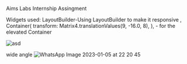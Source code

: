 

Aims Labs Internship Assingment

Widgets used: LayoutBuilder-Using LayoutBuilder to make it responsive
             ,
             Container(
                         transform: Matrix4.translationValues(9, -16.0, 8),
                       ), - for the elevated Container
                       
![asd](https://user-images.githubusercontent.com/50441338/210836322-7f1b461d-82d2-4583-907e-9e3b527c7934.jpg)

wide angle
![WhatsApp Image 2023-01-05 at 22 20 45](https://user-images.githubusercontent.com/50441338/210836897-1058e6aa-7608-4be3-bd51-6c76ba9eea4c.jpg)
